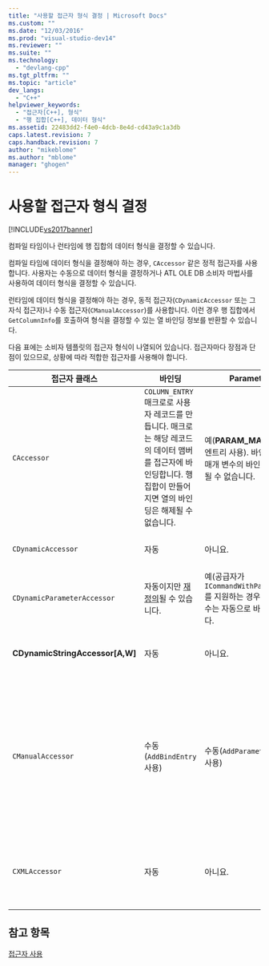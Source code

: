 ```yaml
---
title: "사용할 접근자 형식 결정 | Microsoft Docs"
ms.custom: ""
ms.date: "12/03/2016"
ms.prod: "visual-studio-dev14"
ms.reviewer: ""
ms.suite: ""
ms.technology: 
  - "devlang-cpp"
ms.tgt_pltfrm: ""
ms.topic: "article"
dev_langs: 
  - "C++"
helpviewer_keywords: 
  - "접근자[C++], 형식"
  - "행 집합[C++], 데이터 형식"
ms.assetid: 22483dd2-f4e0-4dcb-8e4d-cd43a9c1a3db
caps.latest.revision: 7
caps.handback.revision: 7
author: "mikeblome"
ms.author: "mblome"
manager: "ghogen"
---
```

# 사용할 접근자 형식 결정
[!INCLUDE[vs2017banner](../../assembler/inline/includes/vs2017banner.md)]

컴파일 타임이나 런타임에 행 집합의 데이터 형식을 결정할 수 있습니다.  
  
 컴파일 타임에 데이터 형식을 결정해야 하는 경우, `CAccessor` 같은 정적 접근자를 사용합니다.  사용자는 수동으로 데이터 형식을 결정하거나 ATL OLE DB 소비자 마법사를 사용하여 데이터 형식을 결정할 수 있습니다.  
  
 런타임에 데이터 형식을 결정해야 하는 경우, 동적 접근자\(`CDynamicAccessor` 또는 그 자식 접근자\)나 수동 접근자\(`CManualAccessor`\)를 사용합니다.  이런 경우 행 집합에서 `GetColumnInfo`를 호출하여 형식을 결정할 수 있는 열 바인딩 정보를 반환할 수 있습니다.  
  
 다음 표에는 소비자 템플릿의 접근자 형식이 나열되어 있습니다.  접근자마다 장점과 단점이 있으므로,  상황에 따라 적합한 접근자를 사용해야 합니다.  
  
|접근자 클래스|바인딩|Parameter|주석|  
|-------------|---------|---------------|--------|  
|`CAccessor`|`COLUMN_ENTRY` 매크로로 사용자 레코드를 만듭니다.  매크로는 해당 레코드의 데이터 맴버를 접근자에 바인딩합니다.  행 집합이 만들어지면 열의 바인딩은 해제될 수 없습니다.|예\(**PARAM\_MAP** 매크로 엔트리 사용\).  바인딩되면 매개 변수의 바인딩은 해제될 수 없습니다.|코드의 양이 적으므로 가장 빠른 접근자입니다.|  
|`CDynamicAccessor`|자동|아니요.|행 집합에서 데이터 형식을 모르는 경우 유용합니다.|  
|`CDynamicParameterAccessor`|자동이지만 [재정의](../../data/oledb/overriding-a-dynamic-accessor.md)될 수 있습니다.|예\(공급자가 `ICommandWithParameters`를 지원하는 경우\).  매개 변수는 자동으로 바인딩됩니다.|`CDynamicAccessor`보다 느리지만 일반 저장 프로시저 호출에 유용합니다.|  
|**CDynamicStringAccessor\[A,W\]**|자동|아니요.|데이터 저장소에서 액세스되는 데이터를 문자열 데이터로 검색합니다.|  
|`CManualAccessor`|수동\(`AddBindEntry` 사용\)|수동\(`AddParameterEntry` 사용\)|매우 빠름. 매개 변수와 열은 한 번만 바인딩됩니다.  사용할 데이터 형식을 결정하십시오. 예제로 [DBViewer](http://msdn.microsoft.com/ko-kr/07620f99-c347-4d09-9ebc-2459e8049832) 샘플을 참조하십시오. `CDynamicAccessor` 또는 `CAccessor` 보다 더 많은 코드가 필요합니다.  OLE DB를 직접 호출하는 것과 유사합니다.|  
|`CXMLAccessor`|자동|아니요.|데이터 저장소에서 액세스되는 데이터를 문자열 데이터로 검색하여 형식을 XML 태그 지정 데이터로 지정합니다.|  
  
## 참고 항목  
 [접근자 사용](../../data/oledb/using-accessors.md)